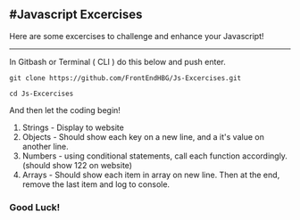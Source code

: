 #Javascript Excercises
---
Here are some excercises to challenge and enhance your Javascript!

---

In Gitbash or Terminal ( CLI ) do this below and push enter.
```
git clone https://github.com/FrontEndHBG/Js-Excercises.git
```
```
cd Js-Excercises
```

And then let the coding begin!

1. Strings - Display to website
2. Objects - Should show each key on a new line, and a it's value on another line.
3. Numbers - using conditional statements, call each function accordingly. (should show 122 on website)
4. Arrays - Should show each item in array on new line. Then at the end, remove the last item and log to console.

### Good Luck!
